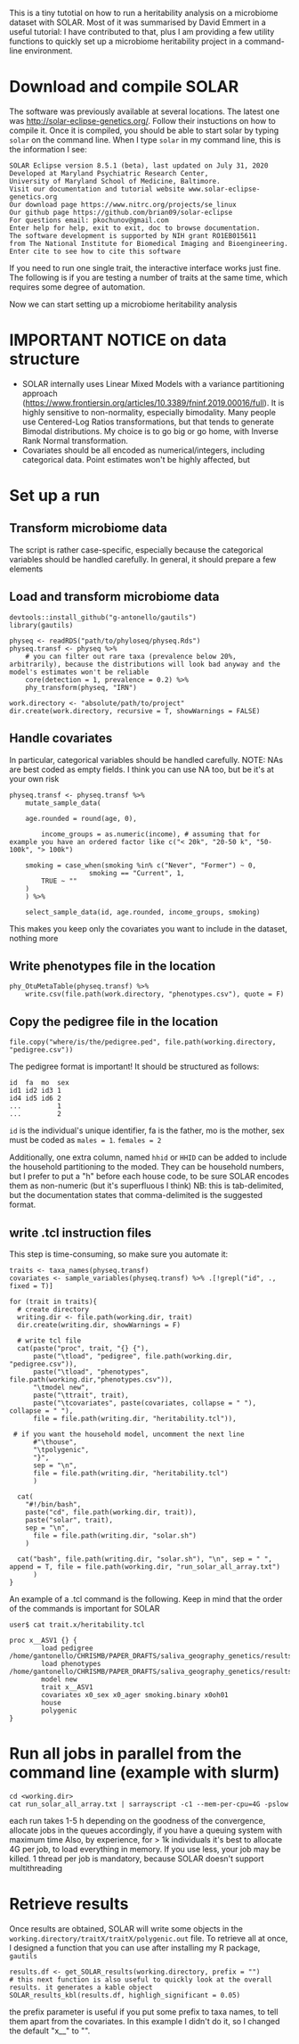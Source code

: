 This is a tiny tutotial on how to run a heritability analysis on a microbiome dataset with SOLAR.
Most of it was summarised by David Emmert in a useful tutorial: 
I have contributed to that, plus I am providing a few utility functions to quickly set up a microbiome heritability project in a command-line environment.

# Download and compile SOLAR

The software was previously available at several locations. The latest one was http://solar-eclipse-genetics.org/. Follow their instuctions on how to compile it. Once it is compiled, you should be able to start solar by typing `solar` on the command line. When I type `solar` in my command line, this is the information I see:

```
SOLAR Eclipse version 8.5.1 (beta), last updated on July 31, 2020
Developed at Maryland Psychiatric Research Center,
University of Maryland School of Medicine, Baltimore.
Visit our documentation and tutorial website www.solar-eclipse-genetics.org
Our download page https://www.nitrc.org/projects/se_linux
Our github page https://github.com/brian09/solar-eclipse
For questions email: pkochunov@gmail.com
Enter help for help, exit to exit, doc to browse documentation.
The software development is supported by NIH grant RO1EB015611
from The National Institute for Biomedical Imaging and Bioengineering.
Enter cite to see how to cite this software
```
If you need to run one single trait, the interactive interface works just fine. The following is if you are testing a number of traits at the same time, which requires some degree of automation.

Now we can start setting up a microbiome heritability analysis

# IMPORTANT NOTICE on data structure

-  SOLAR internally uses Linear Mixed Models with a variance partitioning approach (https://www.frontiersin.org/articles/10.3389/fninf.2019.00016/full). It is highly sensitive to non-normality, especially bimodality. Many people use Centered-Log Ratios transformations, but that tends to generate Bimodal distributions. My choice is to go big or go home, with Inverse Rank Normal transformation.
-  Covariates should be all encoded as numerical/integers, including categorical data. Point estimates won't be highly affected, but 	

# Set up a run

## Transform microbiome data

The script is rather case-specific, especially because the categorical variables should be handled carefully.
In general, it should prepare a few elements

## Load and transform microbiome data

```
devtools::install_github("g-antonello/gautils")
library(gautils)

physeq <- readRDS("path/to/phyloseq/physeq.Rds")
physeq.transf <- physeq %>%
	# you can filter out rare taxa (prevalence below 20%, arbitrarily), because the distributions will look bad anyway and the model's estimates won't be reliable
	core(detection = 1, prevalence = 0.2) %>%
	phy_transform(physeq, "IRN")

work.directory <- "absolute/path/to/project"
dir.create(work.directory, recursive = T, showWarnings = FALSE)
```

## Handle covariates

In particular, categorical variables should be handled carefully. NOTE: NAs are best coded as empty fields. I think you can use NA too, but be it's at your own risk
```
physeq.transf <- physeq.transf %>%
    mutate_sample_data(

	age.rounded = round(age, 0),

        income_groups = as.numeric(income), # assuming that for example you have an ordered factor like c("< 20k", "20-50 k", "50-100k", "> 100k")

	smoking = case_when(smoking %in% c("Never", "Former") ~ 0,
		            smoking == "Current", 1,
        TRUE ~ ""
	)
    ) %>%
    
    select_sample_data(id, age.rounded, income_groups, smoking)

```
This makes you keep only the covariates you want to include in the dataset, nothing more

## Write phenotypes file in the location

```
phy_OtuMetaTable(physeq.transf) %>%
	write.csv(file.path(work.directory, "phenotypes.csv"), quote = F)
```

## Copy the pedigree file in the location

```
file.copy("where/is/the/pedigree.ped", file.path(working.directory, "pedigree.csv"))
```
The pedigree format is important! It should be structured as follows:

```
id	fa	mo	sex	
id1	id2	id3	1
id4	id5	id6	2
...			1
...			2
```

`id` is the individual's unique identifier, fa is the father, mo is the mother, sex must be coded as `males = 1`. `females = 2`

Additionally, one extra column, named `hhid` or `HHID` can be added to include the household partitioning to the moded. They can be household numbers, but I prefer to put a "h" before each house code, to be sure SOLAR encodes them as non-numeric (but it's superfluous I think)
NB: this is tab-delimited, but the documentation states that comma-delimited is the suggested format.

## write .tcl instruction files

This step is time-consuming, so make sure you automate it:

```
traits <- taxa_names(physeq.transf)
covariates <- sample_variables(physeq.transf) %>% .[!grepl("id", ., fixed = T)]

for (trait in traits){
  # create directory  
  writing.dir <- file.path(working.dir, trait)
  dir.create(writing.dir, showWarnings = F)
  
  # write tcl file
  cat(paste("proc", trait, "{} {"), 
      paste("\tload", "pedigree", file.path(working.dir, "pedigree.csv")),
      paste("\tload", "phenotypes", file.path(working.dir,"phenotypes.csv")),
      "\tmodel new",
      paste("\ttrait", trait),
      paste("\tcovariates", paste(covariates, collapse = " "), collapse = " "),
      file = file.path(writing.dir, "heritability.tcl")),
	
 # if you want the household model, uncomment the next line
      #"\thouse", 
      "\tpolygenic",
      "}",
      sep = "\n",
      file = file.path(writing.dir, "heritability.tcl")
      )
  
  cat(
    "#!/bin/bash",
    paste("cd", file.path(working.dir, trait)),
    paste("solar", trait), 
    sep = "\n",
      file = file.path(writing.dir, "solar.sh")
    )

  cat("bash", file.path(writing.dir, "solar.sh"), "\n", sep = " ", append = T, file = file.path(working.dir, "run_solar_all_array.txt")
      )
}

```
An example of a .tcl command is the following. Keep in mind that the order of the commands is important for SOLAR

```
user$ cat trait.x/heritability.tcl

proc x__ASV1 {} {
        load pedigree /home/gantonello/CHRISMB/PAPER_DRAFTS/saliva_geography_genetics/results/heritability/SOLAR/run4//chrisDataPedigree.ped
        load phenotypes /home/gantonello/CHRISMB/PAPER_DRAFTS/saliva_geography_genetics/results/heritability/SOLAR/run4//phenotypes.csv
        model new
        trait x__ASV1
        covariates x0_sex x0_ager smoking.binary x0oh01
        house
        polygenic
}
```

# Run all jobs in parallel from the command line (example with slurm)

```
cd <working.dir>
cat run_solar_all_array.txt | sarrayscript -c1 --mem-per-cpu=4G -pslow
```

each run takes 1-5 h depending on the goodness of the convergence, allocate jobs in the queues accordingly, if you have a queuing system with maximum time 
Also, by experience, for > 1k individuals it's best to allocate 4G per job, to load everything in memory. If you use less, your job may be killed. 1 thread per job is mandatory, because SOLAR doesn't support multithreading

# Retrieve results

Once results are obtained, SOLAR will write some objects in the `working.directory/traitX/traitX/polygenic.out` file.
To retrieve all at once, I designed a function that you can use after installing my R package, `gautils`

```
results.df <- get_SOLAR_results(working.directory, prefix = "")
# this next function is also useful to quickly look at the overall results. it generates a kable object
SOLAR_results_kbl(results.df, highligh_significant = 0.05)
```
the prefix parameter is useful if you put some prefix to taxa names, to tell them apart from the covariates. In this example I didn't do it, so I changed the default "x__" to "".
